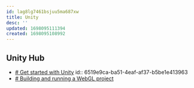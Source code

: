 ```yaml
---
id: lag8lg7461bsjuu5ma687xw
title: Unity
desc: ''
updated: 1698095111394
created: 1698095108992
---
```


## Unity Hub

- [# Get started with Unity](https://learn.unity.com/mission/real-time-creation-essentials?pathwayId=5f7bcab4edbc2a0023e9c38f)
  id:: 6519e9ca-ba51-4eaf-af37-b5be1e413963
- [# Building and running a WebGL project](https://docs.unity3d.com/2021.1/Documentation/Manual/webgl-building.html)

